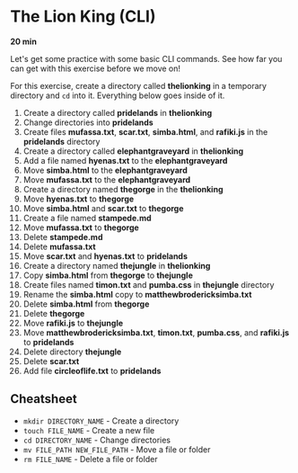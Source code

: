 # The Lion King (CLI)

**20 min**

Let's get some practice with some basic CLI commands. See how far you can get with this exercise before we move on! 

For this exercise, create a directory called **thelionking** in a temporary directory and `cd` into it. Everything below goes inside of it.

1. Create a directory called **pridelands** in **thelionking** 
  1. Change directories into **pridelands**
  2. Create files **mufassa.txt**, **scar.txt**, **simba.html**, and **rafiki.js** in the **pridelands** directory
4. Create a directory called **elephantgraveyard** in **thelionking** 
  1. Add a file named **hyenas.txt** to the **elephantgraveyard**
  2. Move **simba.html** to the **elephantgraveyard**
  3. Move **mufassa.txt** to the **elephantgraveyard**
5. Create a directory named **thegorge** in the **thelionking** 
  1. Move **hyenas.txt** to **thegorge**
  2. Move **simba.html** and **scar.txt** to **thegorge**
  3. Create a file named **stampede.md**
  4. Move **mufassa.txt** to **thegorge**
  5. Delete **stampede.md**
  6. Delete **mufassa.txt**
  7. Move **scar.txt** and **hyenas.txt** to  **pridelands**
6. Create a directory named **thejungle** in **thelionking** 
  1. Copy **simba.html** from **thegorge** to **thejungle**
  2. Create files named **timon.txt** and **pumba.css** in **thejungle** directory
  3. Rename the **simba.html** copy to **matthewbrodericksimba.txt**
  4. Delete **simba.html** from **thegorge**
  5. Delete **thegorge**
  6. Move **rafiki.js** to **thejungle**
  7. Move **matthewbrodericksimba.txt**, **timon.txt**, **pumba.css**, and **rafiki.js** to **pridelands**
  8. Delete directory **thejungle**
  9. Delete **scar.txt**
  10. Add file **circleoflife.txt** to **pridelands**

## Cheatsheet 

* `mkdir DIRECTORY_NAME` - Create a directory
* `touch FILE_NAME` - Create a new file
* `cd DIRECTORY_NAME` - Change directories
* `mv FILE_PATH NEW_FILE_PATH` - Move a file or folder
* `rm FILE_NAME` - Delete a file or folder
